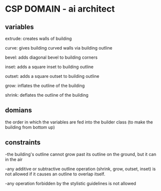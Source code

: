 # CSP DOMAIN - ai architect

## variables

extrude: creates walls of building

curve: gives building curved walls via building outline

bevel: adds diagonal bevel to building corners

inset: adds a square inset to building outline

outset: adds a square outset to building outline

grow: inflates the outline of the building

shrink: deflates the outline of the building

## domians

the order in which the variables are fed into the builder class (to make the building from bottom up)

## constraints

-the building's outline cannot grow past its outline on the ground, but it can in the air

-any additive or subtractive outline operation (shrink, grow, outset, inset) is not allowed if it causes an outline to overlap itself.

-any operation forbidden by the stylistic guidelines is not allowed